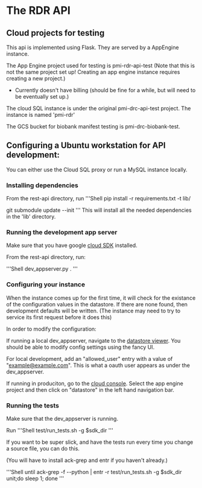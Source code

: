 # The RDR API

## Cloud projects for testing

This api is implemented using Flask. They are served by a AppEngine instance.

The App Engine project used for testing is pmi-rdr-api-test (Note that this is
not the same project set up! Creating an app engine instance requires creating a
new project.)

-   Currently doesn't have billing (should be fine for a while, but will need to
    be eventually set up.)

The cloud SQL instance is under the original pmi-drc-api-test project. The
instance is named 'pmi-rdr'

The GCS bucket for biobank manifest testing is pmi-drc-biobank-test.

## Configuring a Ubuntu workstation for API development:

You can either use the Cloud SQL proxy or run a MySQL instance locally.

### Installing dependencies
From the rest-api directory, run
'''Shell
pip install -r requirements.txt -t lib/

git submodule update --init
'''
This will install all the needed dependencies in the 'lib' directory.

### Running the development app server
Make sure that you have google [cloud SDK](https://cloud.google.com/sdk/downloads) installed.

From the rest-api directory, run:

'''Shell
dev_appserver.py .
'''

### Configuring your instance

When the instance comes up for the first time, it will check for the existance
of the configuration values in the datastore.  If there are none found, then
development defaults will be written. (The instance may need to try to service
its first request before it does this)

In order to modify the configuration:

If running a local dev_appserver, navigate to the
[datastore viewer](http://localhost:8000/datastore?kind=Config).
You should be able to modify config settings using the fancy UI.

For local development, add an "allowed_user" entry with a value of
"example@example.com".  This is what a oauth user appears as under the
dev_appserver.

If running in produciton, go to the
[cloud console](https://console.cloud.google.com).  Select the app engine
project and then click on "datastore" in the left hand navigation bar.

### Running the tests
Make sure that the dev_appserver is running.

Run 
'''Shell
test/run_tests.sh -g $sdk_dir
'''

If you want to be super slick, and have the tests run every time you change a
source file, you can do this.

(You will have to install ack-grep and entr if you haven't already.)

'''Shell
until ack-grep -f --python | entr -r test/run_tests.sh -g $sdk_dir unit;do sleep 1; done
'''
